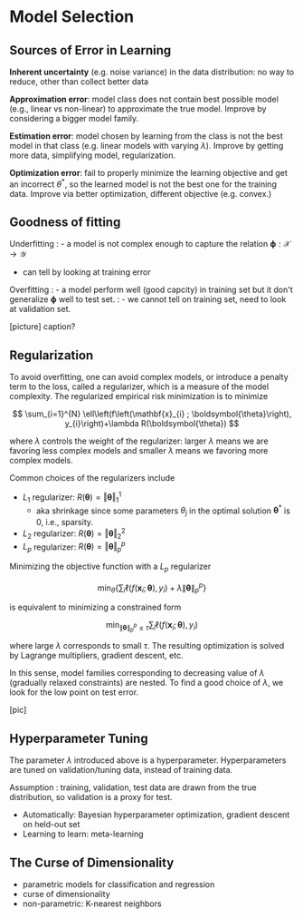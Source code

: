 # Model Selection

## Sources of Error in Learning

**Inherent uncertainty** (e.g. noise variance) in the data distribution: no way to reduce, other than collect better data

**Approximation error**: model class does not contain best possible model (e.g., linear vs non-linear) to approximate the true model. Improve by considering a bigger model family.

**Estimation error**: model chosen by learning from the class is not the best model in that class (e.g. linear models with varying $\lambda$). Improve by getting more data, simplifying model, regularization.

**Optimization error**: fail to properly minimize the learning objective and get an incorrect $\theta^*$, so the learned model is not the best one for the training data. Improve via better optimization, different objective (e.g. convex.)


## Goodness of fitting

Underfitting
: - a model is not complex enough to capture the relation $\boldsymbol{\phi}: \mathcal{X} \rightarrow \mathcal{Y}$
  - can tell by looking at training error

Overfitting
: - a model perform well (good capcity) in training set but it don't generalize $\boldsymbol{\phi}$  well to test set.
: - we cannot tell on training set, need to look at validation set.

[picture]
caption?


## Regularization

To avoid overfitting, one can avoid complex models, or introduce a penalty term to the loss, called a regularizer, which is a measure of the model complexity. The regularized empirical risk minimization is to minimize

$$
\sum_{i=1}^{N} \ell\left(f\left(\mathbf{x}_{i} ; \boldsymbol{\theta}\right), y_{i}\right)+\lambda R(\boldsymbol{\theta})
$$

where $\lambda$ controls the weight of the regularizer: larger $\lambda$ means we are favoring less complex models and smaller $\lambda$ means we favoring more complex models.

Common choices of the regularizers include
- $L_1$ regularizer: $R(\boldsymbol{\theta}) = \left\Vert \boldsymbol{\theta}  \right\Vert _1^1$
  - aka shrinkage since some parameters $\theta_j$ in the optimal solution $\boldsymbol{\theta} ^*$ is 0, i.e., sparsity.
- $L_2$ regularizer: $R(\boldsymbol{\theta}) = \left\Vert \boldsymbol{\theta}  \right\Vert _2^2$
- $L_p$ regularizer: $R(\boldsymbol{\theta}) = \left\Vert \boldsymbol{\theta}  \right\Vert _p^p$


Minimizing the objective function with a $L_p$ regularizer

$$
\min _{\theta}\left\{\sum_{i} \ell\left(f\left(\mathbf{x}_{i} ; \boldsymbol{\theta}\right), y_{i}\right)+\lambda\|\boldsymbol{\theta}\|_{p}^{p}\right\}
$$

is equivalent to minimizing a constrained form

$$
\min _{\|\boldsymbol{\theta}\|_{p}^{p} \leq \tau} \sum_{i} \ell\left(f\left(\mathbf{x}_{i} ; \boldsymbol{\theta}\right), y_{i}\right)
$$

where large $\lambda$ corresponds to small $\tau$. The resulting optimization is solved by Lagrange multipliers, gradient descent, etc.

In this sense, model families corresponding to decreasing value of $\lambda$ (gradually relaxed constraints) are nested. To find a good choice of $\lambda$, we look for the low point on test error.

[pic]

## Hyperparameter Tuning

The parameter $\lambda$ introduced above is a hyperparameter. Hyperparameters are tuned on validation/tuning data, instead of training data.

Assumption
: training, validation, test data are drawn from the true distribution, so validation is a proxy for test.


- Automatically: Bayesian hyperparameter optimization, gradient descent on held-out set
- Learning to learn: meta-learning



## The Curse of Dimensionality

- parametric models for classification and regression
- curse of dimensionality
- non-parametric: K-nearest neighbors
